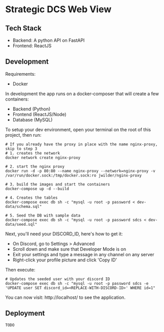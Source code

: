 # Strategic DCS Web View

## Tech Stack

- Backend: A python API on FastAPI
- Frontend: ReactJS

## Development

Requirements:
- Docker

In development the app runs on a docker-composer that will create a few containers:

 - Backend (Python)
 - Frontend (ReactJS/Node)
 - Database (MySQL)

To setup your dev environment, open your terminal on the root of this project, then run:

```
# If you already have the proxy in place with the name nginx-proxy, skip to step 3
# 1. creates the network
docker network create nginx-proxy

# 2. start the nginx proxy
docker run -d -p 80:80 --name nginx-proxy --network=nginx-proxy -v /var/run/docker.sock:/tmp/docker.sock:ro jwilder/nginx-proxy

# 3. build the images and start the containers
docker-compose up -d --build

# 4. Creates the tables
docker-compose exec db sh -c "mysql -u root -p password < dev-data/schema.sql"

# 5. Seed the DB with sample data
docker-compose exec db sh -c "mysql -u root -p password sdcs < dev-data/seed.sql"
```

Next, you'll need your DISCORD_ID, here's how to get it:

- On Discord, go to Settings > Advanced
- Scroll down and make sure that Developer Mode is on
- Exit your settings and type a message in any channel on any server
- Right-click your profile picture and click 'Copy ID'

Then execute:

```
# Updates the seeded user with your discord ID
docker-compose exec db sh -c "mysql -u root -p password sdcs -e 'UPDATE user SET discord_id=<REPLACE-WITH-DISCORD-ID>' WHERE id=1"
```

You can now visit: http://localhost/ to see the application.

## Deployment

`TODO`
